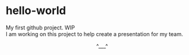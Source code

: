 # hello-world
<p>My first github project. WIP</br >
I am working on this project to help create a presentation for my team.</p>
<p style="text-align:center">^___^</p>
